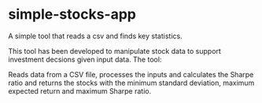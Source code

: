 # simple-stocks-app

A simple tool that reads a csv and finds key statistics.

This tool has been developed to manipulate stock data to support investment decsions given input data. The tool:

Reads data from a CSV file, processes the inputs and calculates the Sharpe ratio and returns the stocks with the minimum standard deviation, maximum expected return and maximum Sharpe ratio.
